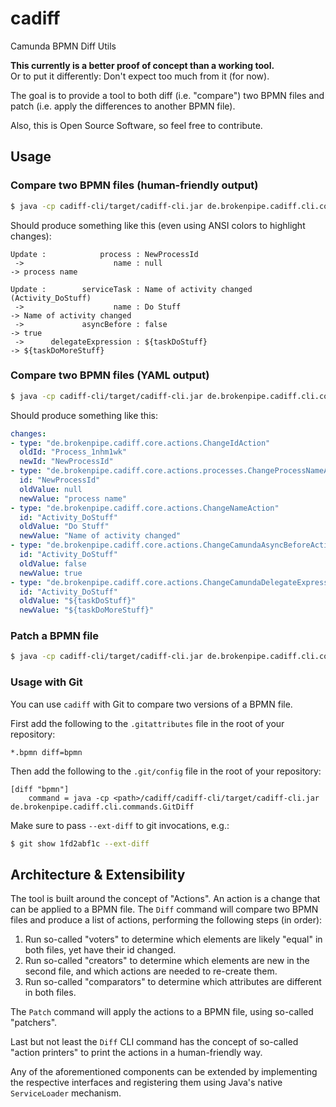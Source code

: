cadiff
======

Camunda BPMN Diff Utils

**This currently is a better proof of concept than a working tool.**  
Or to put it differently: Don't expect too much from it (for now).

The goal is to provide a tool to both diff (i.e. "compare") two BPMN files and patch (i.e. apply the differences to
another BPMN file).

Also, this is Open Source Software, so feel free to contribute.

## Usage

### Compare two BPMN files (human-friendly output)

```bash
$ java -cp cadiff-cli/target/cadiff-cli.jar de.brokenpipe.cadiff.cli.commands.Diff foo.bpmn bar.bpmn
```

Should produce something like this (even using ANSI colors to highlight changes):

```
Update :            process : NewProcessId
 ->                    name : null                                     -> process name                            

Update :        serviceTask : Name of activity changed (Activity_DoStuff)
 ->                    name : Do Stuff                                 -> Name of activity changed                
 ->             asyncBefore : false                                    -> true                                    
 ->      delegateExpression : ${taskDoStuff}                           -> ${taskDoMoreStuff}                      
```

### Compare two BPMN files (YAML output)

```bash
$ java -cp cadiff-cli/target/cadiff-cli.jar de.brokenpipe.cadiff.cli.commands.Diff -qd changes.yaml foo.bpmn bar.bpmn
```

Should produce something like this:

```yaml
changes:
- type: "de.brokenpipe.cadiff.core.actions.ChangeIdAction"
  oldId: "Process_1nhm1wk"
  newId: "NewProcessId"
- type: "de.brokenpipe.cadiff.core.actions.processes.ChangeProcessNameAction"
  id: "NewProcessId"
  oldValue: null
  newValue: "process name"
- type: "de.brokenpipe.cadiff.core.actions.ChangeNameAction"
  id: "Activity_DoStuff"
  oldValue: "Do Stuff"
  newValue: "Name of activity changed"
- type: "de.brokenpipe.cadiff.core.actions.ChangeCamundaAsyncBeforeAction"
  id: "Activity_DoStuff"
  oldValue: false
  newValue: true
- type: "de.brokenpipe.cadiff.core.actions.ChangeCamundaDelegateExpressionAction"
  id: "Activity_DoStuff"
  oldValue: "${taskDoStuff}"
  newValue: "${taskDoMoreStuff}"
```

### Patch a BPMN file

```bash
$ java -cp cadiff-cli/target/cadiff-cli.jar de.brokenpipe.cadiff.cli.commands.Patch foo.bpmn changes.yaml new-foo.bpmn
```

### Usage with Git

You can use `cadiff` with Git to compare two versions of a BPMN file.

First add the following to the `.gitattributes` file in the root of your repository:

```
*.bpmn diff=bpmn
```

Then add the following to the `.git/config` file in the root of your repository:

```
[diff "bpmn"]
	command = java -cp <path>/cadiff/cadiff-cli/target/cadiff-cli.jar de.brokenpipe.cadiff.cli.commands.GitDiff
```

Make sure to pass `--ext-diff` to git invocations, e.g.:

```bash
$ git show 1fd2abf1c --ext-diff
```

## Architecture & Extensibility

The tool is built around the concept of "Actions". An action is a change that can be applied to a BPMN file. The
`Diff` command will compare two BPMN files and produce a list of actions, performing the following steps (in order):

1. Run so-called "voters" to determine which elements are likely "equal" in both files, yet have their id changed.
2. Run so-called "creators" to determine which elements are new in the second file, and which actions are needed to
   re-create them.
3. Run so-called "comparators" to determine which attributes are different in both files.

The `Patch` command will apply the actions to a BPMN file, using so-called "patchers".

Last but not least the `Diff` CLI command has the concept of so-called "action printers" to print the actions in a
human-friendly way.

Any of the aforementioned components can be extended by implementing the respective interfaces and registering them
using Java's native `ServiceLoader` mechanism.
